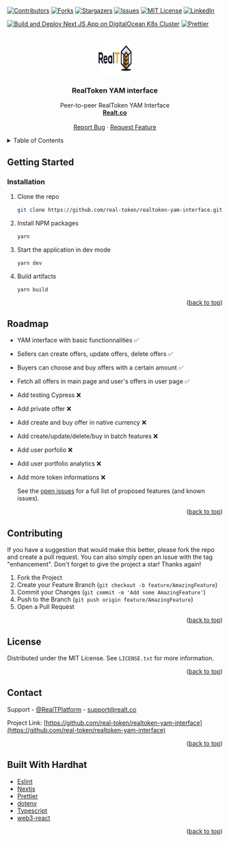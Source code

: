 <div id="top"></div>

[![Contributors][contributors-shield]][contributors-url]
[![Forks][forks-shield]][forks-url]
[![Stargazers][stars-shield]][stars-url]
[![Issues][issues-shield]][issues-url]
[![MIT License][license-shield]][license-url]
[![LinkedIn][linkedin-shield]][linkedin-url]

[![Build and Deploy Next JS App on DigitalOcean K8s Cluster](https://github.com/real-token/realtoken-yam-interface/actions/workflows/ci-cd.yaml/badge.svg)](https://github.com/real-token/realtoken-yam-interface/actions/workflows/ci-cd.yaml)
[![Prettier](https://img.shields.io/badge/code_style-prettier-ff69b4.svg?style=flat-square)](https://github.com/prettier/prettier)

<!-- PROJECT LOGO -->
<br />
<div align="center" id="about-the-project">
  <a href="https://github.com/real-token/realtoken-yam-interface">
    <img src="logo.svg" alt="Logo" width="80" height="80">
  </a>

<h3 align="center">RealToken YAM interface</h3>

  <p align="center">
    Peer-to-peer RealToken YAM Interface
    <br />
    <a href="https://realt.co/"><strong>Realt.co</strong></a>
    <br />
    <br />
    <a href="https://github.com/real-token/realtoken-yam-interface/issues">Report Bug</a>
    ·
    <a href="https://github.com/real-token/realtoken-yam-interface/issues">Request Feature</a>
  </p>
</div>

<!-- TABLE OF CONTENTS -->
<details>
  <summary>Table of Contents</summary>
  <ol>
    <li>
      <a href="#about-the-project">About The Project</a>
    </li>
    <li>
      <a href="#getting-started">Getting Started</a>
      <ul>
        <li><a href="#prerequisites">Prerequisites</a></li>
        <li><a href="#installation">Installation</a></li>
      </ul>
    </li>
    <li><a href="#usage">Usage</a></li>
    <li><a href="#roadmap">Roadmap</a></li>
    <li><a href="#contributing">Contributing</a></li>
    <li><a href="#license">License</a></li>
    <li><a href="#contact">Contact</a></li>
    <li><a href="#built-with-hardhat">Built With Hardhat</a></li>
  </ol>
</details>

<!-- GETTING STARTED -->

## Getting Started

### Installation

1. Clone the repo
   ```sh
   git clone https://github.com/real-token/realtoken-yam-interface.git
   ```
2. Install NPM packages
   ```sh
   yarn
   ```
3. Start the application in dev mode
   ```sh
   yarn dev
   ```
4. Build artifacts

   ```
   yarn build
   ```

<p align="right">(<a href="#top">back to top</a>)</p>

<!-- ROADMAP -->

## Roadmap

- YAM interface with basic functionnalities ✅
- Sellers can create offers, update offers, delete offers ✅
- Buyers can choose and buy offers with a certain amount ✅
- Fetch all offers in main page and user's offers in user page ✅
- Add testing Cypress ❌
- Add private offer ❌
- Add create and buy offer in native currency ❌
- Add create/update/delete/buy in batch features ❌
- Add user porfolio ❌
- Add user portfolio analytics ❌
- Add more token informations ❌

  See the [open issues](https://github.com/real-token/realtoken-yam-interface/issues) for a full list of proposed features (and known issues).

<p align="right">(<a href="#top">back to top</a>)</p>

<!-- CONTRIBUTING -->

## Contributing

If you have a suggestion that would make this better, please fork the repo and create a pull request. You can also simply open an issue with the tag "enhancement".
Don't forget to give the project a star! Thanks again!

1. Fork the Project
2. Create your Feature Branch (`git checkout -b feature/AmazingFeature`)
3. Commit your Changes (`git commit -m 'Add some AmazingFeature'`)
4. Push to the Branch (`git push origin feature/AmazingFeature`)
5. Open a Pull Request

<p align="right">(<a href="#top">back to top</a>)</p>

<!-- LICENSE -->

## License

Distributed under the MIT License. See `LICENSE.txt` for more information.

<p align="right">(<a href="#top">back to top</a>)</p>

<!-- CONTACT -->

## Contact

Support - [@RealTPlatform](https://twitter.com/RealTPlatform) - support@realt.co

Project Link: [https://github.com/real-token/realtoken-yam-interface](https://github.com/real-token/realtoken-yam-interface)

<p align="right">(<a href="#top">back to top</a>)</p>

<!-- BUILD WITH HARDHAT -->

## Built With Hardhat

- [Eslint](https://eslint.org/)
- [Nextjs](https://nextjs.org/)
- [Prettier](https://github.com/prettier/prettier)
- [dotenv](https://www.npmjs.com/package/dotenv)
- [Typescript](https://www.typescriptlang.org/)
- [web3-react](https://github.com/Uniswap/web3-react)

<p align="right">(<a href="#top">back to top</a>)</p>

<!-- MARKDOWN LINKS & IMAGES -->

[contributors-shield]: https://img.shields.io/github/contributors/real-token/realtoken-yam-interface.svg?style=for-the-badge
[contributors-url]: https://github.com/real-token/realtoken-yam-interface/graphs/contributors
[forks-shield]: https://img.shields.io/github/forks/real-token/realtoken-yam-interface.svg?style=for-the-badge
[forks-url]: https://github.com/real-token/realtoken-yam-interface/network/members
[stars-shield]: https://img.shields.io/github/stars/real-token/realtoken-yam-interface.svg?style=for-the-badge
[stars-url]: https://github.com/real-token/realtoken-yam-interface/stargazers
[issues-shield]: https://img.shields.io/github/issues/real-token/realtoken-yam-interface.svg?style=for-the-badge
[issues-url]: https://github.com/real-token/realtoken-yam-interface/issues
[license-shield]: https://img.shields.io/github/license/real-token/realtoken-yam-interface.svg?style=for-the-badge
[license-url]: https://github.com/real-token/realtoken-yam-interface/blob/master/LICENSE.txt
[linkedin-shield]: https://img.shields.io/badge/-LinkedIn-black.svg?style=for-the-badge&logo=linkedin&colorB=555
[linkedin-url]: https://www.linkedin.com/company/realtplatform/
[product-screenshot]: images/screenshot.png
[use-template]: images/delete_me.png
[use-url]: https://github.com/real-token/realtoken-yam-interface/generate
